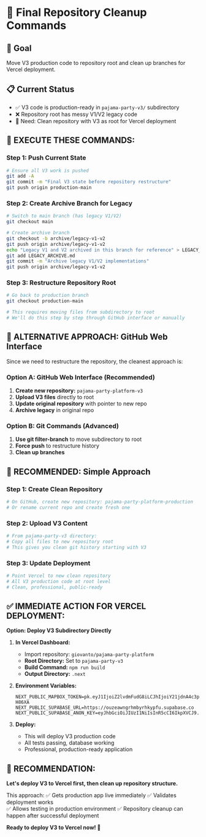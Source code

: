 # 🚀 Final Repository Cleanup Commands

## 🎯 Goal
Move V3 production code to repository root and clean up branches for Vercel deployment.

## 📋 Current Status
- ✅ V3 code is production-ready in `pajama-party-v3/` subdirectory
- ❌ Repository root has messy V1/V2 legacy code
- 🎯 Need: Clean repository with V3 as root for Vercel deployment

## 🚀 **EXECUTE THESE COMMANDS:**

### Step 1: Push Current State
```bash
# Ensure all V3 work is pushed
git add -A
git commit -m "Final V3 state before repository restructure"
git push origin production-main
```

### Step 2: Create Archive Branch for Legacy
```bash
# Switch to main branch (has legacy V1/V2)
git checkout main

# Create archive branch
git checkout -b archive/legacy-v1-v2
git push origin archive/legacy-v1-v2
echo "Legacy V1 and V2 archived in this branch for reference" > LEGACY_ARCHIVE.md
git add LEGACY_ARCHIVE.md
git commit -m "Archive legacy V1/V2 implementations"
git push origin archive/legacy-v1-v2
```

### Step 3: Restructure Repository Root
```bash
# Go back to production branch
git checkout production-main

# This requires moving files from subdirectory to root
# We'll do this step by step through GitHub interface or manually
```

## 🎯 **ALTERNATIVE APPROACH: GitHub Web Interface**

Since we need to restructure the repository, the cleanest approach is:

### Option A: GitHub Web Interface (Recommended)
1. **Create new repository:** `pajama-party-platform-v3`
2. **Upload V3 files** directly to root
3. **Update original repository** with pointer to new repo
4. **Archive legacy** in original repo

### Option B: Git Commands (Advanced)
1. **Use git filter-branch** to move subdirectory to root
2. **Force push** to restructure history
3. **Clean up branches**

## 🚀 **RECOMMENDED: Simple Approach**

### Step 1: Create Clean Repository
```bash
# On GitHub, create new repository: pajama-party-platform-production
# Or rename current repo and create fresh one
```

### Step 2: Upload V3 Content
```bash
# From pajama-party-v3 directory:
# Copy all files to new repository root
# This gives you clean git history starting with V3
```

### Step 3: Update Deployment
```bash
# Point Vercel to new clean repository
# All V3 production code at root level
# Clean, professional, public-ready
```

## ✅ **IMMEDIATE ACTION FOR VERCEL DEPLOYMENT:**

**Option: Deploy V3 Subdirectory Directly**

1. **In Vercel Dashboard:**
   - Import repository: `giovanto/pajama-party-platform`
   - **Root Directory:** Set to `pajama-party-v3`
   - **Build Command:** `npm run build`
   - **Output Directory:** `.next`

2. **Environment Variables:**
   ```
   NEXT_PUBLIC_MAPBOX_TOKEN=pk.eyJ1IjoiZ2lvdmFudG8iLCJhIjoiY21jdnA4c3p0MDE1cDJqcXJjejE3Ymg3YiJ9.OKkbmDiZosRlNgJP-H86XA
   NEXT_PUBLIC_SUPABASE_URL=https://ouzeawngrhmbyrhkypfu.supabase.co
   NEXT_PUBLIC_SUPABASE_ANON_KEY=eyJhbGciOiJIUzI1NiIsInR5cCI6IkpXVCJ9.eyJpc3MiOiJzdXBhYmFzZSIsInJlZiI6Im91emVhd25ncmhtYnlyaGt5cGZ1Iiwicm9sZSI6ImFub24iLCJpYXQiOjE3NTIxMzg0ODIsImV4cCI6MjA2NzcxNDQ4Mn0.ACBWCIMnTUN4X1A3yx3i44vFUc75bVvUp_YrZz6VDM8
   ```

3. **Deploy:**
   - This will deploy V3 production code
   - All tests passing, database working
   - Professional, production-ready application

## 🎯 **RECOMMENDATION:**

**Let's deploy V3 to Vercel first, then clean up repository structure.**

This approach:
✅ Gets production app live immediately
✅ Validates deployment works  
✅ Allows testing in production environment
✅ Repository cleanup can happen after successful deployment

**Ready to deploy V3 to Vercel now! 🚀**